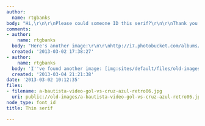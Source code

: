 ```yaml
---
author:
  name: rtgbanks
body: "Hi,\r\n\r\nPlease could someone ID this serif?\r\n\r\nThank you in advance\r\nR"
comments:
- author:
    name: rtgbanks
  body: "Here's another image:\r\n\r\nhttp://i7.photobucket.com/albums/y294/MEGACHIVA/FOTOS%20%20CHIVAS/11%20Ramon%20Morales/6883_4g.jpg"
  created: '2013-03-02 17:38:27'
- author:
    name: rtgbanks
  body: 'I''ve found another image: [img:sites/default/files/old-images/n_chivas_guadalajara_adolfo_bautista_herrera-1511017_3760.jpg]'
  created: '2013-03-04 21:21:38'
date: '2013-03-02 10:12:35'
files:
- filename: a-bautista-video-gol-vs-cruz-azul-retro06.jpg
  uri: public://old-images/a-bautista-video-gol-vs-cruz-azul-retro06.jpg
node_type: font_id
title: Thin serif

---
```

